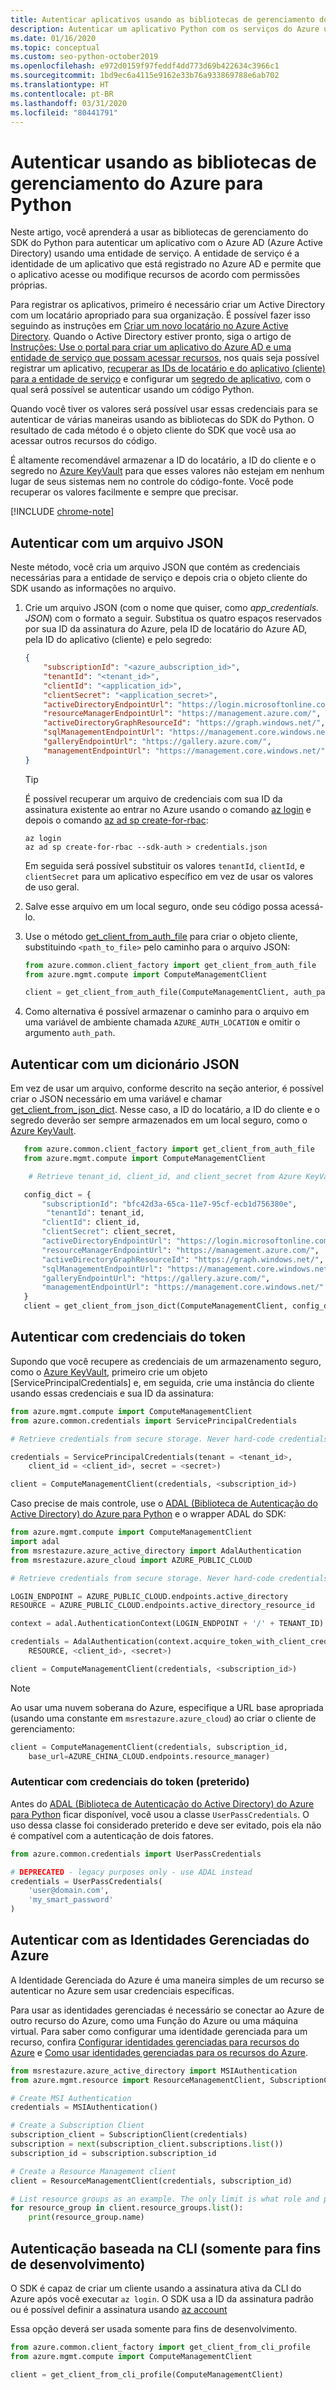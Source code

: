 ```yaml
---
title: Autenticar aplicativos usando as bibliotecas de gerenciamento do Azure para Python
description: Autenticar um aplicativo Python com os serviços do Azure usando as bibliotecas do SDK de gerenciamento do Azure
ms.date: 01/16/2020
ms.topic: conceptual
ms.custom: seo-python-october2019
ms.openlocfilehash: e972d0159f97feddf4dd773d69b422634c3966c1
ms.sourcegitcommit: 1bd9ec6a4115e9162e33b76a933869788e6ab702
ms.translationtype: HT
ms.contentlocale: pt-BR
ms.lasthandoff: 03/31/2020
ms.locfileid: "80441791"
---
```

# <a name="authenticate-by-using-the-azure-management-libraries-for-python"></a>Autenticar usando as bibliotecas de gerenciamento do Azure para Python

Neste artigo, você aprenderá a usar as bibliotecas de gerenciamento do SDK do Python para autenticar um aplicativo com o Azure AD (Azure Active Directory) usando uma entidade de serviço. A entidade de serviço é a identidade de um aplicativo que está registrado no Azure AD e permite que o aplicativo acesse ou modifique recursos de acordo com permissões próprias.

Para registrar os aplicativos, primeiro é necessário criar um Active Directory com um locatário apropriado para sua organização. É possível fazer isso seguindo as instruções em [Criar um novo locatário no Azure Active Directory](/azure/active-directory/fundamentals/active-directory-access-create-new-tenant). Quando o Active Directory estiver pronto, siga o artigo de [Instruções: Use o portal para criar um aplicativo do Azure AD e uma entidade de serviço que possam acessar recursos](/azure/active-directory/develop/howto-create-service-principal-portal), nos quais seja possível registrar um aplicativo, [recuperar as IDs de locatário e do aplicativo (cliente) para a entidade de serviço](/azure/active-directory/develop/howto-create-service-principal-portal#get-values-for-signing-in) e configurar um [segredo de aplicativo](/azure/active-directory/develop/howto-create-service-principal-portal#create-a-new-application-secret), com o qual será possível se autenticar usando um código Python.

Quando você tiver os valores será possível usar essas credenciais para se autenticar de várias maneiras usando as bibliotecas do SDK do Python. O resultado de cada método é o objeto cliente do SDK que você usa ao acessar outros recursos do código.

É altamente recomendável armazenar a ID do locatário, a ID do cliente e o segredo no [Azure KeyVault](/azure/key-vault/) para que esses valores não estejam em nenhum lugar de seus sistemas nem no controle do código-fonte. Você pode recuperar os valores facilmente e sempre que precisar.

[!INCLUDE [chrome-note](includes/chrome-note.md)]

## <a name="authenticate-with-a-json-file"></a><a name="mgmt-auth-file"></a>Autenticar com um arquivo JSON

Neste método, você cria um arquivo JSON que contém as credenciais necessárias para a entidade de serviço e depois cria o objeto cliente do SDK usando as informações no arquivo.

1. Crie um arquivo JSON (com o nome que quiser, como *app_credentials. JSON*) com o formato a seguir. Substitua os quatro espaços reservados por sua ID da assinatura do Azure, pela ID de locatário do Azure AD, pela ID do aplicativo (cliente) e pelo segredo:

    ```json
    {
        "subscriptionId": "<azure_aubscription_id>",
        "tenantId": "<tenant_id>",
        "clientId": "<application_id>",
        "clientSecret": "<application_secret>",
        "activeDirectoryEndpointUrl": "https://login.microsoftonline.com",
        "resourceManagerEndpointUrl": "https://management.azure.com/",
        "activeDirectoryGraphResourceId": "https://graph.windows.net/",
        "sqlManagementEndpointUrl": "https://management.core.windows.net:8443/",
        "galleryEndpointUrl": "https://gallery.azure.com/",
        "managementEndpointUrl": "https://management.core.windows.net/"
    }
    ```

    > [!TIP]
    > É possível recuperar um arquivo de credenciais com sua ID da assinatura existente ao entrar no Azure usando o comando [az login](/cli/azure/reference-index#az-login) e depois o comando [az ad sp create-for-rbac](/cli/azure/ad/sp?view=azure-cli-latest#az-ad-sp-create-for-rbac):
    >
    > ```azurecli
    > az login
    > az ad sp create-for-rbac --sdk-auth > credentials.json
    > ```
    >
    > Em seguida será possível substituir os valores `tenantId`, `clientId`, e `clientSecret` para um aplicativo específico em vez de usar os valores de uso geral.

1. Salve esse arquivo em um local seguro, onde seu código possa acessá-lo.

1. Use o método [get_client_from_auth_file](/python/api/azure-common/azure.common.client_factory?view=azure-python#get-client-from-auth-file-client-class--auth-path-none----kwargs-) para criar o objeto cliente, substituindo `<path_to_file>` pelo caminho para o arquivo JSON:

    ```python
    from azure.common.client_factory import get_client_from_auth_file
    from azure.mgmt.compute import ComputeManagementClient

    client = get_client_from_auth_file(ComputeManagementClient, auth_path=<path_to_file>)
    ```

1. Como alternativa é possível armazenar o caminho para o arquivo em uma variável de ambiente chamada `AZURE_AUTH_LOCATION` e omitir o argumento `auth_path`.

## <a name="authenticate-with-a-json-dictionary"></a>Autenticar com um dicionário JSON

Em vez de usar um arquivo, conforme descrito na seção anterior, é possível criar o JSON necessário em uma variável e chamar [get_client_from_json_dict](/python/api/azure-common/azure.common.client_factory?view=azure-python#get-client-from-json-dict-client-class--config-dict----kwargs-). Nesse caso, a ID do locatário, a ID do cliente e o segredo deverão ser sempre armazenados em um local seguro, como o [Azure KeyVault](/azure/key-vault/).

```python
   from azure.common.client_factory import get_client_from_auth_file
   from azure.mgmt.compute import ComputeManagementClient

    # Retrieve tenant_id, client_id, and client_secret from Azure KeyVault

   config_dict = {
       "subscriptionId": "bfc42d3a-65ca-11e7-95cf-ecb1d756380e",
        "tenantId": tenant_id,
       "clientId": client_id,
       "clientSecret": client_secret,
       "activeDirectoryEndpointUrl": "https://login.microsoftonline.com",
       "resourceManagerEndpointUrl": "https://management.azure.com/",
       "activeDirectoryGraphResourceId": "https://graph.windows.net/",
       "sqlManagementEndpointUrl": "https://management.core.windows.net:8443/",
       "galleryEndpointUrl": "https://gallery.azure.com/",
       "managementEndpointUrl": "https://management.core.windows.net/"
   }
   client = get_client_from_json_dict(ComputeManagementClient, config_dict)
```

## <a name="authenticate-with-token-credentials"></a><a name="mgmt-auth-token"></a>Autenticar com credenciais do token

Supondo que você recupere as credenciais de um armazenamento seguro, como o [Azure KeyVault](/azure/key-vault/), primeiro crie um objeto [ServicePrincipalCredentials] e, em seguida, crie uma instância do cliente usando essas credenciais e sua ID da assinatura:

```python
from azure.mgmt.compute import ComputeManagementClient
from azure.common.credentials import ServicePrincipalCredentials

# Retrieve credentials from secure storage. Never hard-code credentials into code.

credentials = ServicePrincipalCredentials(tenant = <tenant_id>,
    client_id = <client_id>, secret = <secret>)

client = ComputeManagementClient(credentials, <subscription_id>)
```

Caso precise de mais controle, use o [ADAL (Biblioteca de Autenticação do Active Directory) do Azure para Python](https://github.com/AzureAD/azure-activedirectory-library-for-python) e o wrapper ADAL do SDK:

```python
from azure.mgmt.compute import ComputeManagementClient
import adal
from msrestazure.azure_active_directory import AdalAuthentication
from msrestazure.azure_cloud import AZURE_PUBLIC_CLOUD

# Retrieve credentials from secure storage. Never hard-code credentials into code.

LOGIN_ENDPOINT = AZURE_PUBLIC_CLOUD.endpoints.active_directory
RESOURCE = AZURE_PUBLIC_CLOUD.endpoints.active_directory_resource_id

context = adal.AuthenticationContext(LOGIN_ENDPOINT + '/' + TENANT_ID)

credentials = AdalAuthentication(context.acquire_token_with_client_credentials,
    RESOURCE, <client_id>, <secret>)

client = ComputeManagementClient(credentials, <subscription_id>)
```

> [!NOTE]
> Ao usar uma nuvem soberana do Azure, especifique a URL base apropriada (usando uma constante em `msrestazure.azure_cloud`) ao criar o cliente de gerenciamento:
>
> ```python
> client = ComputeManagementClient(credentials, subscription_id,
>     base_url=AZURE_CHINA_CLOUD.endpoints.resource_manager)
> ```

### <a name="authenticate-with-token-credentials-deprecated"></a><a name="mgmt-auth-legacy"></a>Autenticar com credenciais do token (preterido)

Antes do [ADAL (Biblioteca de Autenticação do Active Directory) do Azure para Python](https://github.com/AzureAD/azure-activedirectory-library-for-python) ficar disponível, você usou a classe `UserPassCredentials`. O uso dessa classe foi considerado preterido e deve ser evitado, pois ela não é compatível com a autenticação de dois fatores.

```python
from azure.common.credentials import UserPassCredentials

# DEPRECATED - legacy purposes only - use ADAL instead
credentials = UserPassCredentials(
    'user@domain.com',
    'my_smart_password'
)
```

## <a name="authenticate-with-azure-managed-identities"></a><a name="mgmt-auth-msi"></a>Autenticar com as Identidades Gerenciadas do Azure

A Identidade Gerenciada do Azure é uma maneira simples de um recurso se autenticar no Azure sem usar credenciais específicas.

Para usar as identidades gerenciadas é necessário se conectar ao Azure de outro recurso do Azure, como uma Função do Azure ou uma máquina virtual. Para saber como configurar uma identidade gerenciada para um recurso, confira [Configurar identidades gerenciadas para recursos do Azure](/azure/active-directory/managed-identities-azure-resources/qs-configure-cli-windows-vm) e [Como usar identidades gerenciadas para os recursos do Azure](/azure/active-directory/managed-identities-azure-resources/how-to-use-vm-sign-in).

```python
from msrestazure.azure_active_directory import MSIAuthentication
from azure.mgmt.resource import ResourceManagementClient, SubscriptionClient

# Create MSI Authentication
credentials = MSIAuthentication()

# Create a Subscription Client
subscription_client = SubscriptionClient(credentials)
subscription = next(subscription_client.subscriptions.list())
subscription_id = subscription.subscription_id

# Create a Resource Management client
client = ResourceManagementClient(credentials, subscription_id)

# List resource groups as an example. The only limit is what role and policy are assigned to this MSI token.
for resource_group in client.resource_groups.list():
    print(resource_group.name)
```

## <a name="cli-based-authentication-development-purposes-only"></a><a name="mgmt-auth-cli"></a>Autenticação baseada na CLI (somente para fins de desenvolvimento)

O SDK é capaz de criar um cliente usando a assinatura ativa da CLI do Azure após você executar `az login`. O SDK usa a ID da assinatura padrão ou é possível definir a assinatura usando [az account](https://docs.microsoft.com/cli/azure/manage-azure-subscriptions-azure-cli)

Essa opção deverá ser usada somente para fins de desenvolvimento.

```python
from azure.common.client_factory import get_client_from_cli_profile
from azure.mgmt.compute import ComputeManagementClient

client = get_client_from_cli_profile(ComputeManagementClient)
```
